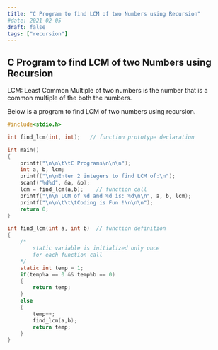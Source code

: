 ```yaml
---
title: "C Program to find LCM of two Numbers using Recursion"
#date: 2021-02-05
draft: false
tags: ["recursion"]
---
```


## C Program to find LCM of two Numbers using Recursion

LCM: Least Common Multiple of two numbers is the number that is a common multiple of the both the numbers.

Below is a program to find LCM of two numbers using recursion.

```c
#include<stdio.h>

int find_lcm(int, int);   // function prototype declaration

int main()
{
    printf("\n\n\t\tC Programs\n\n\n");
    int a, b, lcm;
    printf("\n\nEnter 2 integers to find LCM of:\n");
    scanf("%d%d", &a, &b);
    lcm = find_lcm(a,b);    // function call
    printf("\n\n LCM of %d and %d is: %d\n\n", a, b, lcm);
    printf("\n\n\t\t\tCoding is Fun !\n\n\n");
    return 0;
}

int find_lcm(int a, int b)  // function definition
{
    /*
        static variable is initialized only once
        for each function call
    */
    static int temp = 1;
    if(temp%a == 0 && temp%b == 0)
    {
        return temp;
    }
    else
    {
        temp++;
        find_lcm(a,b);
        return temp;
    }
}
```
